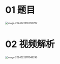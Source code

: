 # 01 题目

<img src="https://cvp.oss-cn-shanghai.aliyuncs.com/picgo/202402251031839.png" alt="image-20240225103129772" style="zoom:50%;" />



# 02 视频解析

<img src="https://cvp.oss-cn-shanghai.aliyuncs.com/picgo/202402251110560.png" alt="image-20240225111048296" style="zoom:50%;" />